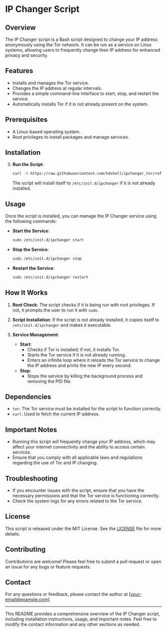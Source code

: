 # IP Changer Script

## Overview

The IP Changer script is a Bash script designed to change your IP address anonymously using the Tor network. It can be run as a service on Linux systems, allowing users to frequently change their IP address for enhanced privacy and security.

## Features

- Installs and manages the Tor service.
- Changes the IP address at regular intervals.
- Provides a simple command-line interface to start, stop, and restart the service.
- Automatically installs Tor if it is not already present on the system.

## Prerequisites

- A Linux-based operating system.
- Root privileges to install packages and manage services.

## Installation

3. **Run the Script**:

   ```bash
   curl -O https://raw.githubusercontent.com/h4shell/ipchanger_tor/refs/heads/main/install.sh | sudo ./install.sh
   ```

   The script will install itself to `/etc/init.d/ipchanger` if it is not already installed.

## Usage

Once the script is installed, you can manage the IP Changer service using the following commands:

- **Start the Service**:

  ```bash
  sudo /etc/init.d/ipchanger start
  ```

- **Stop the Service**:

  ```bash
  sudo /etc/init.d/ipchanger stop
  ```

- **Restart the Service**:
  ```bash
  sudo /etc/init.d/ipchanger restart
  ```

## How It Works

1. **Root Check**: The script checks if it is being run with root privileges. If not, it prompts the user to run it with `sudo`.

2. **Script Installation**: If the script is not already installed, it copies itself to `/etc/init.d/ipchanger` and makes it executable.

3. **Service Management**:
   - **Start**:
     - Checks if Tor is installed; if not, it installs Tor.
     - Starts the Tor service if it is not already running.
     - Enters an infinite loop where it reloads the Tor service to change the IP address and prints the new IP every second.
   - **Stop**:
     - Stops the service by killing the background process and removing the PID file.

## Dependencies

- `tor`: The Tor service must be installed for the script to function correctly.
- `curl`: Used to fetch the current IP address.

## Important Notes

- Running this script will frequently change your IP address, which may affect your internet connectivity and the ability to access certain services.
- Ensure that you comply with all applicable laws and regulations regarding the use of Tor and IP changing.

## Troubleshooting

- If you encounter issues with the script, ensure that you have the necessary permissions and that the Tor service is functioning correctly.
- Check the system logs for any errors related to the Tor service.

## License

This script is released under the MIT License. See the [LICENSE](LICENSE) file for more details.

## Contributing

Contributions are welcome! Please feel free to submit a pull request or open an issue for any bugs or feature requests.

## Contact

For any questions or feedback, please contact the author at [your-email@example.com].

---

This README provides a comprehensive overview of the IP Changer script, including installation instructions, usage, and important notes. Feel free to modify the contact information and any other sections as needed.
